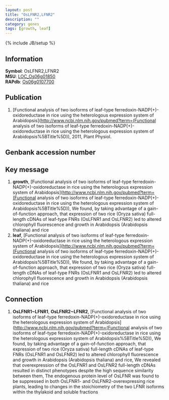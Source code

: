 ```yaml
---
layout: post
title: "OsLFNR2,LFNR2"
description: ""
category: genes
tags: [growth, leaf]
---
```

{% include JB/setup %}

## Information
__Symbol__: OsLFNR2,LFNR2  
__MSU__: [LOC_Os06g01850](http://rice.plantbiology.msu.edu/cgi-bin/ORF_infopage.cgi?orf=LOC_Os06g01850)  
__RAPdb__: [Os06g0107700](http://rapdb.dna.affrc.go.jp/viewer/gbrowse_details/irgsp1?name=Os06g0107700)  

## Publication
1. [Functional analysis of two isoforms of leaf-type ferredoxin-NADP(+)-oxidoreductase in rice using the heterologous expression system of Arabidopsis](http://www.ncbi.nlm.nih.gov/pubmed?term=(Functional analysis of two isoforms of leaf-type ferredoxin-NADP(+)-oxidoreductase in rice using the heterologous expression system of Arabidopsis%5BTitle%5D)), 2011, Plant Physiol.

## Genbank accession number

## Key message
1. __growth__, [Functional analysis of two isoforms of leaf-type ferredoxin-NADP(+)-oxidoreductase in rice using the heterologous expression system of Arabidopsis](http://www.ncbi.nlm.nih.gov/pubmed?term=(Functional analysis of two isoforms of leaf-type ferredoxin-NADP(+)-oxidoreductase in rice using the heterologous expression system of Arabidopsis%5BTitle%5D)),  We found, by taking advantage of a gain-of-function approach, that expression of two rice (Oryza sativa) full-length cDNAs of leaf-type FNRs (OsLFNR1 and OsLFNR2) led to altered chlorophyll fluorescence and growth in Arabidopsis (Arabidopsis thaliana) and rice
2. __leaf__, [Functional analysis of two isoforms of leaf-type ferredoxin-NADP(+)-oxidoreductase in rice using the heterologous expression system of Arabidopsis](http://www.ncbi.nlm.nih.gov/pubmed?term=(Functional analysis of two isoforms of leaf-type ferredoxin-NADP(+)-oxidoreductase in rice using the heterologous expression system of Arabidopsis%5BTitle%5D)),  We found, by taking advantage of a gain-of-function approach, that expression of two rice (Oryza sativa) full-length cDNAs of leaf-type FNRs (OsLFNR1 and OsLFNR2) led to altered chlorophyll fluorescence and growth in Arabidopsis (Arabidopsis thaliana) and rice

## Connection
1. __OsLFNR1~LFNR1__, __OsLFNR2~LFNR2__, [Functional analysis of two isoforms of leaf-type ferredoxin-NADP(+)-oxidoreductase in rice using the heterologous expression system of Arabidopsis](http://www.ncbi.nlm.nih.gov/pubmed?term=(Functional analysis of two isoforms of leaf-type ferredoxin-NADP(+)-oxidoreductase in rice using the heterologous expression system of Arabidopsis%5BTitle%5D)),  We found, by taking advantage of a gain-of-function approach, that expression of two rice (Oryza sativa) full-length cDNAs of leaf-type FNRs (OsLFNR1 and OsLFNR2) led to altered chlorophyll fluorescence and growth in Arabidopsis (Arabidopsis thaliana) and rice, We revealed that overexpression of the OsLFNR1 and OsLFNR2 full-length cDNAs resulted in distinct phenotypes despite the high sequence similarity between them, The endogenous protein level of OsLFNR was found to be suppressed in both OsLFNR1- and OsLFNR2-overexpressing rice plants, leading to changes in the stoichiometry of the two LFNR isoforms within the thylakoid and soluble fractions



